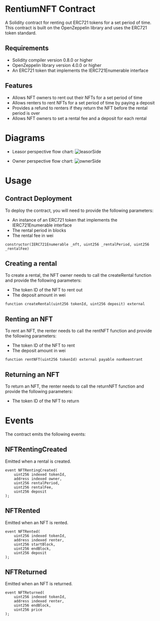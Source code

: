
# RentiumNFT Contract

A Solidity contract for renting out ERC721 tokens for a set period of time. This contract is built on the OpenZeppelin library and uses the ERC721 token standard.

## Requirements
* Solidity compiler version 0.8.0 or higher
* OpenZeppelin library version 4.0.0 or higher
* An ERC721 token that implements the IERC721Enumerable interface

## Features
* Allows NFT owners to rent out their NFTs for a set period of time
* Allows renters to rent NFTs for a set period of time by paying a deposit
* Provides a refund to renters if they return the NFT before the rental period is over
* Allows NFT owners to set a rental fee and a deposit for each rental

# Diagrams
* Leasor perspective flow chart:
![leasorSide](https://github.com/Metadoxia/rentium-contract/assets/73427323/fe72d261-9f6d-4a67-a2f5-2c311b57fd74)

* Owner perspective flow chart:
![ownerSide](https://github.com/Metadoxia/rentium-contract/assets/73427323/da6f83c8-e35f-48bc-9ac0-52f5514bda35)



# Usage

## Contract Deployment
To deploy the contract, you will need to provide the following parameters:

* An instance of an ERC721 token that implements the IERC721Enumerable interface
* The rental period in blocks
* The rental fee in wei

```
constructor(IERC721Enumerable _nft, uint256 _rentalPeriod, uint256 _rentalFee)

```

## Creating a rental

To create a rental, the NFT owner needs to call the createRental function and provide the following parameters:

* The token ID of the NFT to rent out
* The deposit amount in wei

```
function createRental(uint256 tokenId, uint256 deposit) external

```

## Renting an NFT

To rent an NFT, the renter needs to call the rentNFT function and provide the following parameters:

* The token ID of the NFT to rent
* The deposit amount in wei

```
function rentNFT(uint256 tokenId) external payable nonReentrant

```

## Returning an NFT

To return an NFT, the renter needs to call the returnNFT function and provide the following parameters:

* The token ID of the NFT to return

# Events
The contract emits the following events:
## NFTRentingCreated
Emitted when a rental is created.

```
event NFTRentingCreated(
    uint256 indexed tokenId,
    address indexed owner,
    uint256 rentalPeriod,
    uint256 rentalFee,
    uint256 deposit
);

```

## NFTRented
Emitted when an NFT is rented.
```
event NFTRented(
    uint256 indexed tokenId,
    address indexed renter,
    uint256 startBlock,
    uint256 endBlock,
    uint256 deposit
);

```

## NFTReturned
Emitted when an NFT is returned.

```
event NFTReturned(
    uint256 indexed tokenId,
    address indexed renter,
    uint256 endBlock,
    uint256 price
);

```

